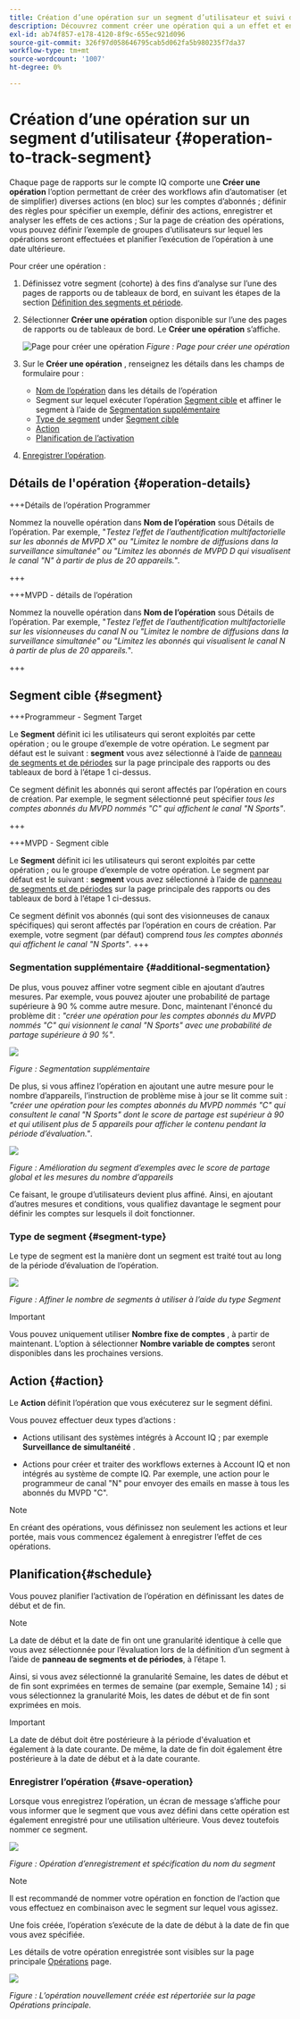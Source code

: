```yaml
---
title: Création d’une opération sur un segment d’utilisateur et suivi de l’effet
description: Découvrez comment créer une opération qui a un effet et en effectue le suivi sur un segment défini d’utilisateurs.
exl-id: ab74f857-e178-4120-8f9c-655ec921d096
source-git-commit: 326f97d058646795cab5d062fa5b980235f7da37
workflow-type: tm+mt
source-wordcount: '1007'
ht-degree: 0%

---
```


# Création d’une opération sur un segment d’utilisateur {#operation-to-track-segment}

Chaque page de rapports sur le compte IQ comporte une **Créer une opération** l’option permettant de créer des workflows afin d’automatiser (et de simplifier) diverses actions (en bloc) sur les comptes d’abonnés ; définir des règles pour spécifier un exemple, définir des actions, enregistrer et analyser les effets de ces actions ; Sur la page de création des opérations, vous pouvez définir l’exemple de groupes d’utilisateurs sur lequel les opérations seront effectuées et planifier l’exécution de l’opération à une date ultérieure.

Pour créer une opération :

1. Définissez votre segment (cohorte) à des fins d’analyse sur l’une des pages de rapports ou de tableaux de bord, en suivant les étapes de la section [Définition des segments et période](/help/AccountIQ/howto-select-segment-timeframe.md).

1. Sélectionner **Créer une opération** option disponible sur l’une des pages de rapports ou de tableaux de bord. Le **Créer une opération** s’affiche.

   ![Page pour créer une opération](assets/create-new-operations.png)
   *Figure : Page pour créer une opération*

1. Sur le **Créer une opération** , renseignez les détails dans les champs de formulaire pour :

   * [Nom de l’opération](#operation-details) dans les détails de l’opération
   * Segment sur lequel exécuter l’opération [Segment cible](#segment) et affiner le segment à l’aide de [Segmentation supplémentaire](#additional-segmentation)
   * [Type de segment](#segment-type) under [Segment cible](#segment)
   * [Action](#action)
   * [Planification de l’activation](#schedule)

1. [Enregistrer l’opération](#save-operation).

## Détails de l&#39;opération {#operation-details}

+++Détails de l’opération Programmer

Nommez la nouvelle opération dans **Nom de l’opération** sous Détails de l’opération. Par exemple, &quot;*Testez l’effet de l’authentification multifactorielle sur les abonnés de MVPD X&quot; ou &quot;Limitez le nombre de diffusions dans la surveillance simultanée&quot; ou &quot;Limitez les abonnés de MVPD D qui visualisent le canal &quot;N&quot; à partir de plus de 20 appareils.*&quot;.

+++

+++MVPD - détails de l’opération

Nommez la nouvelle opération dans **Nom de l’opération** sous Détails de l’opération. Par exemple, &quot;*Testez l’effet de l’authentification multifactorielle sur les visionneuses du canal N ou &quot;Limitez le nombre de diffusions dans la surveillance simultanée&quot; ou &quot;Limitez les abonnés qui visualisent le canal N à partir de plus de 20 appareils.*&quot;.

+++

## Segment cible {#segment}

+++Programmeur - Segment Target

Le **Segment** définit ici les utilisateurs qui seront exploités par cette opération ; ou le groupe d’exemple de votre opération. Le segment par défaut est le suivant : **segment** vous avez sélectionné à l’aide de [panneau de segments et de périodes](/help/AccountIQ/howto-select-segment-timeframe.md) sur la page principale des rapports ou des tableaux de bord à l’étape 1 ci-dessus.

<!--* The first segment entry in the **Segment** section, by default, shows the **segment** you selected in the step 1.

* The **segment evaluation period** is the time period of analysis you selected in step 1 from **Granularity and Timeframe** option.
![](assets/operations-segment-selection.png)
*Figure: Segment and timeframe selection on the main page*-->

Ce segment définit les abonnés qui seront affectés par l’opération en cours de création. Par exemple, le segment sélectionné peut spécifier *tous les comptes abonnés du MVPD nommés &quot;C&quot; qui affichent le canal &quot;N Sports&quot;*.

+++

+++MVPD - Segment cible

Le **Segment** définit ici les utilisateurs qui seront exploités par cette opération ; ou le groupe d’exemple de votre opération. Le segment par défaut est le suivant : **segment** vous avez sélectionné à l’aide de [panneau de segments et de périodes](/help/AccountIQ/howto-select-segment-timeframe.md) sur la page principale des rapports ou des tableaux de bord à l’étape 1 ci-dessus.

<!--* The first segment entry in the **Segment** section, by default, shows the **segment** you selected in the step 1.

* The **segment evaluation period** is the time period of analysis you selected in step 1 from **Granularity and Timeframe** option.
![](assets/operations-segment-selection.png)
*Figure: Segment and timeframe selection on the main page*-->

Ce segment définit vos abonnés (qui sont des visionneuses de canaux spécifiques) qui seront affectés par l’opération en cours de création. Par exemple, votre segment (par défaut) comprend *tous les comptes abonnés qui affichent le canal &quot;N Sports&quot;*.
+++

### Segmentation supplémentaire {#additional-segmentation}

De plus, vous pouvez affiner votre segment cible en ajoutant d’autres mesures. Par exemple, vous pouvez ajouter une probabilité de partage supérieure à 90 % comme autre mesure. Donc, maintenant l&#39;énoncé du problème dit : *&quot;créer une opération pour les comptes abonnés du MVPD nommés &quot;C&quot; qui visionnent le canal &quot;N Sports&quot; avec une probabilité de partage supérieure à 90 %&quot;*.

![](assets/additional-segment.gif)

*Figure : Segmentation supplémentaire*

De plus, si vous affinez l’opération en ajoutant une autre mesure pour le nombre d’appareils, l’instruction de problème mise à jour se lit comme suit : *&quot;créer une opération pour les comptes abonnés du MVPD nommés &quot;C&quot; qui consultent le canal &quot;N Sports&quot; dont le score de partage est supérieur à 90 et qui utilisent plus de 5 appareils pour afficher le contenu pendant la période d’évaluation.&quot;*.

![](assets/refined-segment.png)

*Figure : Amélioration du segment d’exemples avec le score de partage global et les mesures du nombre d’appareils*

Ce faisant, le groupe d’utilisateurs devient plus affiné. Ainsi, en ajoutant d’autres mesures et conditions, vous qualifiez davantage le segment pour définir les comptes sur lesquels il doit fonctionner.

### Type de segment {#segment-type}

Le type de segment est la manière dont un segment est traité tout au long de la période d’évaluation de l’opération.

![](assets/segment-type.png)

*Figure : Affiner le nombre de segments à utiliser à l’aide du type Segment*

<!--The segment type option allows you to further refine your segment based on the evaluation period (or time).

**Fixed number of accounts** 

When you select **Fixed number of accounts** segment type, then you need to specify an evaluation period as well.

By doing so, you are fixing the sample size for evaluation in terms of numbers. You are making Account IQ identify a specific set of users (that meet the criteria of defined evaluation period and segment metrics) to operate on. The analysis and graphs will be generated for this specific set of users only (identified initially) throughout the operation.

**Variable number of accounts**

When you select **Variable number of accounts** segment type, you do not limit the number of accounts in segment. The accounts which fall under the defined segment metrics are the part of the segment, and the number of accounts will change continuously during the course of operation.-->

>[!IMPORTANT]
>
>Vous pouvez uniquement utiliser **Nombre fixe de comptes** , à partir de maintenant. L’option à sélectionner **Nombre variable de comptes** seront disponibles dans les prochaines versions.

<!--

you tell Account IQ in the beginning of the operation which number of accounts to operate on.

Account IQ system only has a segment definition, and during the operation it looks into all the accounts that fit that segments.

the number of accounts in segment is not limited, the accounts that fall under defined segment metrics will be part of the segment, and the no of accounts will change continuously, as there are no specific limitations - like an evaluation period in the past.When the segment is defined (which in this example is, subscriber accounts of MVPD 'C' who are viewing the channel 'N Sports' that have a sharing score above 80 and are using 10 different IPs) and we also identified a time period to evaluate a segment. This identifies X number of accounts as sample (for example 5000). How many devices they are using?
It identifies x-number of accounts (5000)...a very specific set of users that meet this criteria.
for every period that we schedule (within that operation) during that operation) we will look at those 5K users that are originally identified and we will present graph about them. How are the sharing scores coming up?u We identified a period. Are their sharing scores going up? Are there fewer of them who are meeting this definition?
Fixed versus variable is the way the treated in fixed or variable way.

1. we identified a fixed set of accounts.
2. we evaluate those specific accounts on criteria throughout the operation.

General idea independent of graph is that we will evaluate a set of accounts identified initially, for no of periods during operation and generate graphs against that.
Those are the 5000 users for which I will create graphs for for every period of the operation.

**Variable number of accounts**
We do not identify any initial set of accounts, we just have a segment definition.
Each period during the operation, we go and look into all the accounts that fit that segments.
If it is not a fixed segment, I won't initially evaluate it. I won't have an initial set of 5000. Instead at every period during the evaluation I will evaluate the segment then, and then I will produce graph about the next 3000 users.
the......will vary from period to period.

if not fixed segment, then I won't initially evaluate or have initial set of 5000, instead at every period during an operation and the.-->

## Action {#action}

Le **Action** définit l’opération que vous exécuterez sur le segment défini.

Vous pouvez effectuer deux types d’actions :

* Actions utilisant des systèmes intégrés à Account IQ ; par exemple **Surveillance de simultanéité** <!--[Concurrency Monitoring](https://tve.helpdocsonline.com/concurrency-monitoring-introduction), or Adobe Target-->.

* Actions pour créer et traiter des workflows externes à Account IQ et non intégrés au système de compte IQ. Par exemple, une action pour le programmeur de canal &quot;N&quot; pour envoyer des emails en masse à tous les abonnés du MVPD &quot;C&quot;.

>[!NOTE]
>
>En créant des opérations, vous définissez non seulement les actions et leur portée, mais vous commencez également à enregistrer l’effet de ces opérations.

## Planification{#schedule}

Vous pouvez planifier l’activation de l’opération en définissant les dates de début et de fin.

>[!NOTE]
>
>La date de début et la date de fin ont une granularité identique à celle que vous avez sélectionnée pour l’évaluation lors de la définition d’un segment à l’aide de **panneau de segments et de périodes**, à l’étape 1.
>
>
>Ainsi, si vous avez sélectionné la granularité Semaine, les dates de début et de fin sont exprimées en termes de semaine (par exemple, Semaine 14) ; si vous sélectionnez la granularité Mois, les dates de début et de fin sont exprimées en mois.


>[!IMPORTANT]
>
>La date de début doit être postérieure à la période d&#39;évaluation et également à la date courante. De même, la date de fin doit également être postérieure à la date de début et à la date courante.

### Enregistrer l’opération {#save-operation}

Lorsque vous enregistrez l’opération, un écran de message s’affiche pour vous informer que le segment que vous avez défini dans cette opération est également enregistré pour une utilisation ultérieure. Vous devez toutefois nommer ce segment.

![](assets/save-operation.png)

*Figure : Opération d’enregistrement et spécification du nom du segment*

>[!NOTE]
>
>Il est recommandé de nommer votre opération en fonction de l’action que vous effectuez en combinaison avec le segment sur lequel vous agissez.

<!--In future you can select this saved segment when defining a segment for your analysis on the main reports page. Moreover, the saved segment is also listed when you create an operation the next time.

![](assets/saved-segment-operations-page.png)

*Figure: Saved segments in segment selector on Create new operations page* 

>[!IMPORTANT]
>
>When creating an operation, if you select a segment that was previously created then you cannot add new metrics to it and refine it.
>
>Adding new metrics creates a new segment, but you cannot modify an existing segment.-->

Une fois créée, l’opération s’exécute de la date de début à la date de fin que vous avez spécifiée.

Les détails de votre opération enregistrée sont visibles sur la page principale [Opérations](/help/AccountIQ/operations.md) page.

![](assets/new-operation-created.png)

*Figure : L’opération nouvellement créée est répertoriée sur la page Opérations principale.*
